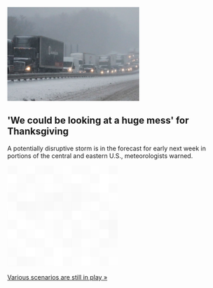 
!['We could be looking at a huge mess' for Thanksgiving](./20211118175906.png)
## 'We could be looking at a huge mess' for Thanksgiving

A potentially disruptive storm is in the forecast for early next week in portions of the central and eastern U.S., meteorologists warned.

![pic](../square_bg.png)

[Various scenarios are still in play »](https://www.yahoo.com/news/huge-mess-big-storm-could-211345156.html)

